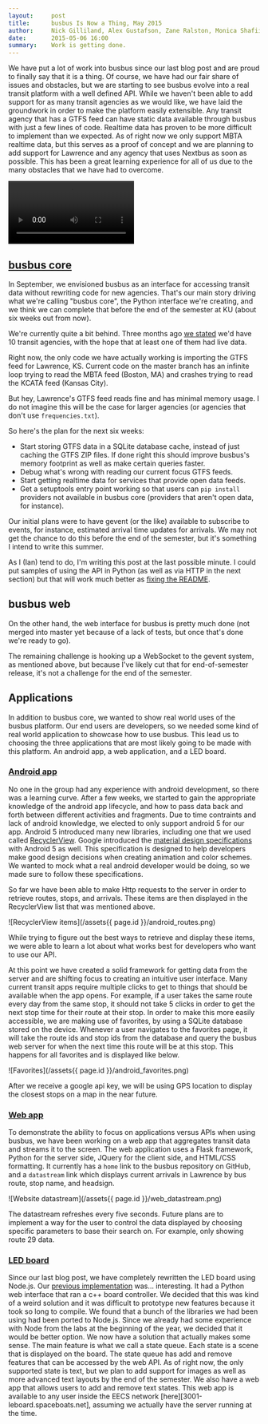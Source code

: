 ```yaml
---
layout:     post
title:      busbus Is Now a Thing, May 2015
author:     Nick Gilliland, Alex Gustafson, Zane Ralston, Monica Shafii & Ian Weller
date:       2015-05-06 16:00
summary:    Work is getting done.
---
```


We have put a lot of work into busbus since our last blog post and are proud to
finally say that it is a thing. Of course, we have had our fair share of issues and
obstacles, but we are starting to see busbus evolve into a real transit platform
with a well defined API. While we haven't been able to add support for as many
transit agencies as we would like, we have laid the groundwork in order to make
the platform easily extensible. Any transit agency that has a GTFS feed can have
static data available through busbus with just a few lines of code. Realtime data
has proven to be more difficult to implement than we expected. As of right now
we only support MBTA realtime data, but this serves as a proof of concept and
we are planning to add support for Lawrence and any agency that uses Nextbus as
soon as possible. This has been a great learning experience for all of us due to
the many obstacles that we have had to overcome.

<video autoplay loop controls style="width: 50%;">
    <source src="/assets/{{ page.id }}/androiddemo.mp4" type="video/mp4">
</video>

## [busbus core](https://github.com/spaceboats/busbus)
 
In September, we envisioned busbus as an interface for accessing transit data
without rewriting code for new agencies. That's our main story driving what
we're calling "busbus core", the Python interface we're creating, and we think
we can complete that before the end of the semester at KU (about six weeks out
from now).

We're currently quite a bit behind. Three months ago [we stated][midterm_plans]
we'd have 10 transit agencies, with the hope that at least one of them had live
data.

[midterm_plans]: https://github.com/ku-eecs-capstone/blackboard/wiki/busbus#midterm-plans

Right now, the only code we have actually working is importing the GTFS feed
for Lawrence, KS. Current code on the master branch has an infinite loop trying
to read the MBTA feed (Boston, MA) and crashes trying to read the KCATA feed
(Kansas City).

But hey, Lawrence's GTFS feed reads fine and has minimal memory usage. I do not
imagine this will be the case for larger agencies (or agencies that don't use
``frequencies.txt``).

So here's the plan for the next six weeks:

- Start storing GTFS data in a SQLite database cache, instead of just caching
  the GTFS ZIP files. If done right this should improve busbus's memory
  footprint as well as make certain queries faster.
- Debug what's wrong with reading our current focus GTFS feeds.
- Start getting realtime data for services that provide open data feeds.
- Get a setuptools entry point working so that users can ``pip install``
  providers not available in busbus core (providers that aren't open data, for
  instance).

Our initial plans were to have gevent (or the like) available to subscribe to
events, for instance, estimated arrival time updates for arrivals. We may not
get the chance to do this before the end of the semester, but it's something I
intend to write this summer.

As I (Ian) tend to do, I'm writing this post at the last possible minute. I
could put samples of using the API in Python (as well as via HTTP in the next
section) but that will work much better as [fixing the README][issue_5].

[issue_5]: https://github.com/spaceboats/busbus/issues/5

## busbus web

On the other hand, the web interface for busbus is pretty much done (not merged
into master yet because of a lack of tests, but once that's done we're ready to
go).

The remaining challenge is hooking up a WebSocket to the gevent system, as
mentioned above, but because I've likely cut that for end-of-semester release,
it's not a challenge for the end of the semester.

## Applications

In addition to busbus core, we wanted to show real world uses of the busbus 
platform. Our end users are developers, so we needed some kind of real world 
application to showcase how to use busbus. This lead us to choosing the three 
applications that are most likely going to be made with this platform. An 
android app, a web application, and a LED board.

### [Android app][busbus_android]

[busbus_android]: https://github.com/spaceboats/busbus-android

No one in the group had any experience with android development, so there was 
a learning curve. After a few weeks, we started to gain the appropriate 
knowledge of the android app lifecycle, and how to pass data back and forth 
between different activities and fragments. Due to time contraints and lack of 
android knowledge, we elected to only support android 5 for our app. Android 5 
introduced many new libraries, including one that we used called 
[RecyclerView][rc_view]. 
Google introduced the [material design specifications][mat_design] with 
Android 5 as well. This specification is designed to help developers make 
good design decisions when creating animation and color schemes. We wanted 
to mock what a real android developer would be doing, so we made sure to 
follow these specifications.

[rc_view]: https://developer.android.com/reference/android/support/v7/widget/RecyclerView.html
[mat_design]: http://www.google.com/design/spec/material-design/introduction.html#

So far we have been able to make Http requests to the server in order to 
retrieve routes, stops, and arrivals. These items are then displayed in the 
RecyclerView list that was mentioned above. 

![RecyclerView items](/assets{{ page.id }}/android_routes.png)

While trying to figure out the best ways to retrieve and display these items, 
we were able to learn a lot about what works best for developers who want to 
use our API.

At this point we have created a solid framework for getting data from the server 
and are shifting focus to creating an intuitive user interface. Many current 
transit apps require multiple clicks to get to things that should be available 
when the app opens. For example, if a user takes the same route every day from 
the same stop, it should not take 5 clicks in order to get the next stop time for 
their route at their stop. In order to make this more easily accessible, we are 
making use of favorites, by using a SQLite database stored on the device. 
Whenever a user navigates to the favorites page, it will take the route ids and
stop ids from the database and query the busbus web server for when the next time 
this route will be at this stop. This happens for all favorites and is displayed 
like below.

![Favorites](/assets{{ page.id }}/android_favorites.png)

After we receive a google api key, we will be using GPS location to display the 
closest stops on a map in the near future.

### [Web app][busbus_web_app]

[busbus_web_app]: https://github.com/spaceboats/busbus-web-sample

To demonstrate the ability to focus on applications versus APIs when using 
busbus, we have been working on a web app that aggregates transit data and 
streams it to the screen. The web application uses a Flask framework, Python for 
the server side, JQuery for the client side, and HTML/CSS formatting. It 
currently has a `home` link to the busbus repository on GitHub, and a 
`datastream` link which displays current arrivals in Lawrence by bus route, 
stop name, and headsign. 

![Website datastream](/assets{{ page.id }}/web_datastream.png)

The datastream refreshes every five seconds. Future plans are to implement 
a way for the user to control the data displayed by choosing specific parameters 
to base their search on. For example, only showing route 29 data.

### [LED board][led_board]

[led_board]: https://github.com/spaceboats/3001-ledboard

Since our last blog post, we have completely rewritten the LED board using
Node.js. Our [previous implementation][led_blog] was... interesting. It had a
Python web interface that ran a c++ board controller. We decided that this was
kind of a weird solution and it was difficult to prototype new features because
it took so long to compile. We found that a bunch of the libraries we had been
using had been ported to Node.js. Since we already had some experience with
Node from the labs at the beginning of the year, we decided that it would be
better option. We now have a solution that actually makes some sense. The
main feature is what we call a state queue. Each state is a scene that is displayed
on the board. The state queue has add and remove features that can be accessed by
the web API. As of right now, the
only supported state is text, but we plan to add support for images as well as more
advanced text layouts by the end of the semester. We also have a web app that allows
users to add and remove text states. This web app is available to any user inside the
EECS network [here][3001-leboard.spaceboats.net], assuming we actually have the server
running at the time.

[led_blog]: http://spaceboats.github.io/2014/10/31/building-brighter-lab-resources/
